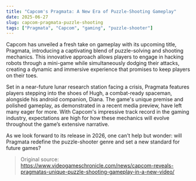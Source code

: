 ```yaml
---
title: "Capcom's Pragmata: A New Era of Puzzle-Shooting Gameplay"
date: 2025-06-27
slug: capcom-pragmata-puzzle-shooting
tags: ["Pragmata", "Capcom", "gaming", "puzzle-shooter"]
---
```


Capcom has unveiled a fresh take on gameplay with its upcoming title, Pragmata, introducing a captivating blend of puzzle-solving and shooting mechanics. This innovative approach allows players to engage in hacking robots through a mini-game while simultaneously dodging their attacks, creating a dynamic and immersive experience that promises to keep players on their toes.

Set in a near-future lunar research station facing a crisis, Pragmata features players stepping into the shoes of Hugh, a combat-ready spaceman, alongside his android companion, Diana. The game's unique premise and polished gameplay, as demonstrated in a recent media preview, have left many eager for more. With Capcom's impressive track record in the gaming industry, expectations are high for how these mechanics will evolve throughout the game’s extensive narrative.

As we look forward to its release in 2026, one can't help but wonder: will Pragmata redefine the puzzle-shooter genre and set a new standard for future games? 

> Original source: https://www.videogameschronicle.com/news/capcom-reveals-pragmatas-unique-puzzle-shooting-gameplay-in-a-new-video/